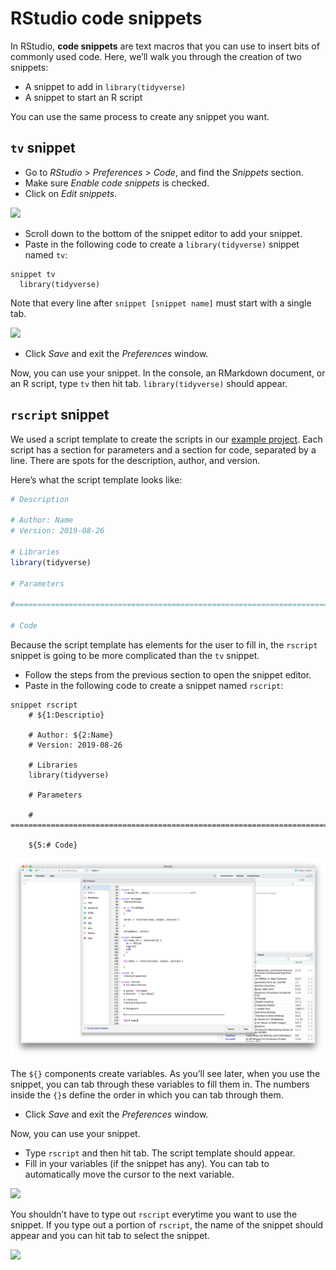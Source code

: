 RStudio code snippets
================

In RStudio, **code snippets** are text macros that you can use to insert
bits of commonly used code. Here, we’ll walk you through the creation of
two snippets:

  - A snippet to add in `library(tidyverse)`
  - A snippet to start an R script

You can use the same process to create any snippet you want.

## `tv` snippet

  - Go to *RStudio* \> *Preferences* \> *Code*, and find the *Snippets*
    section.
  - Make sure *Enable code snippets* is checked.
  - Click on *Edit snippets*.

![](images/preferences_wizard.png)<!-- -->

  - Scroll down to the bottom of the snippet editor to add your snippet.
  - Paste in the following code to create a `library(tidyverse)` snippet
    named `tv`:

<!-- end list -->

    snippet tv
      library(tidyverse)

Note that every line after `snippet [snippet name]` must start with a
single tab.

![](images/tv_snippet.png)<!-- -->

  - Click *Save* and exit the *Preferences* window.

Now, you can use your snippet. In the console, an RMarkdown document, or
an R script, type `tv` then hit tab. `library(tidyverse)` should appear.

## `rscript` snippet

We used a script template to create the scripts in our [example
project](https://github.com/dcl-docs/project-example). Each script has a
section for parameters and a section for code, separated by a line.
There are spots for the description, author, and version.

Here’s what the script template looks like:

``` r
# Description

# Author: Name
# Version: 2019-08-26

# Libraries
library(tidyverse)

# Parameters

#===============================================================================

# Code
```

Because the script template has elements for the user to fill in, the
`rscript` snippet is going to be more complicated than the `tv` snippet.

  - Follow the steps from the previous section to open the snippet
    editor.
  - Paste in the following code to create a snippet named `rscript`:

<!-- end list -->

    snippet rscript
        # ${1:Descriptio}
        
        # Author: ${2:Name}
        # Version: 2019-08-26
        
        # Libraries
        library(tidyverse)
        
        # Parameters
        
        # ============================================================================
        
        ${5:# Code}

![](images/rscript_snippet.png)<!-- -->

The `${}` components create variables. As you’ll see later, when you use
the snippet, you can tab through these variables to fill them in. The
numbers inside the `{}`s define the order in which you can tab through
them.

  - Click *Save* and exit the *Preferences* window.

Now, you can use your snippet.

  - Type `rscript` and then hit tab. The script template should appear.
  - Fill in your variables (if the snippet has any). You can tab to
    automatically move the cursor to the next variable.

![](images/rscript_snippet_done.png)<!-- -->

You shouldn’t have to type out `rscript` everytime you want to use the
snippet. If you type out a portion of `rscript`, the name of the snippet
should appear and you can hit tab to select the snippet.

![](images/rscript_snippet_popup.png)<!-- -->
